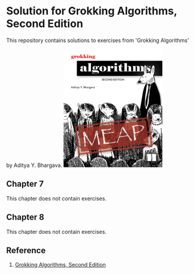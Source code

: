# Solution for Grokking Algorithms, Second Edition
This repository contains solutions to exercises from 'Grokking Algorithms' by Aditya Y. Bhargava.
![cover](assets/Bhargava-MEAP-HI.png)

## Chapter 7
This chapter does not contain exercises.

## Chapter 8
This chapter does not contain exercises.

## Reference
1. [Grokking Algorithms, Second Edition](https://www.manning.com/books/grokking-algorithms-second-edition)

